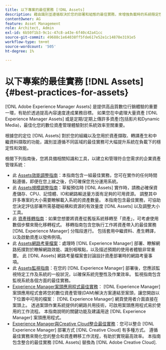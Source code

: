 ```yaml
---
title: 以下專案的最佳實務 [!DNL Assets]
description: 藉由識別並遵循取決於您的部署和組態的最佳實務，來增強負載時的系統穩定性和效能。
contentOwner: AG
feature: Asset Management
role: Architect, Admin
exl-id: 6b50f1b3-9c1c-47c8-a43e-6f40c42a41cc
source-git-commit: 49688c1e64038ff5fde617e52e1c14878e3191e5
workflow-type: tm+mt
source-wordcount: '505'
ht-degree: 1%

---
```


# 以下專案的最佳實務 [!DNL Assets] {#best-practices-for-assets}

[!DNL Adobe Experience Manager Assets] 是提供高品質數位行銷體驗的重要一環，有助於透過提高內容速度達成業務目標。 如果您在中處理大量資產 [!DNL Experience Manager Assets] 或是定期/定期上傳許多資產(包括影片和Dynamic Media)，最佳化您的數位資產管理體驗對於系統效率至關重要。

根據您的定位 [!DNL Assets] 對於您的組織以及您用於資產擷取、轉譯產生和中繼資料擷取的功能，識別並遵循不同區域的最佳實務可大幅提升系統在負載下的穩定性和效能。

檢閱下列指南後，您將具備相關知識和工具，以建立和管理符合您需求的企業資產管理系統：

* 此 [Assets效能調整指南](/help/assets/performance-tuning-guidelines.md)：本指南包含一組最佳實務，您可在實作的任何時間點遵循，即便在您上線之後，仍可確保您充分運用系統。
* 此 [Assets規模調整指南](/help/assets/assets-sizing-guide.md)：草擬預估時 [!DNL Assets] 實作時，請務必確保資產儲存、CPU、記憶體、IO和網路輸送量方面有足夠的可用資源。 調整其中許多專案的大小需要瞭解載入系統的資產數量。 本指南包含最佳實務，可協助您決定評估部署所需基礎結構和資源的有效量度 [!DNL Assets] 以及調整大小工具。
* 此 [資產移轉指南](/help/assets/assets-migration-guide.md)：如果您想要將資產從舊版系統移轉至「資產」，可考慮使用數個步驟來簡化移轉程式。 移轉指南包含您執行工作將資產帶入的最佳實務 [!DNL Experience Manager] 分階段進行。 包括套用中繼資料、產生轉譯，以及啟動資產以發佈例項。
* 此 [Assets網路考量檔案](/help/assets/assets-network-considerations.md)：處理時 [!DNL Experience Manager] 部署、瞭解網路拓撲對於瞭解網路效能、識別咽喉點，以及描述預期的使用者體驗非常重要。 此 [!DNL Assets] 網路考量檔案會討論設計資產部署時的網路考量事項。
* 此 [Assets監視指南](/help/assets/assets-monitoring-best-practices.md)：在您的 [!DNL Experience Manager] 部署後，您應該監視特定工作及系統的一般狀況，以確保系統完整性及作業效率。 監視指南包含監視系統各個方面的最佳實務。
* [Experience Manager案頭應用程式最佳實務](https://experienceleague.adobe.com/docs/experience-manager-desktop-app/using/introduction.html)： [!DNL Experience Manager] 案頭應用程式會將您的數位資產管理(DAM)解決方案連結至案頭，讓您開啟以下位置中可用的檔案： [!DNL Experience Manager] 網頁使用者介面直接在案頭上。 透過案頭作業系統提供的網路共用技術，可啟用案頭應用程式易於使用的工作流程。 本指南說明的關鍵功能及建議用途 [!DNL Experience Manager] 案頭應用程式。
* [Experience Manager與Creative Cloud整合最佳實務](/help/assets/aem-cc-integration-best-practices.md)：您可以整合 [!DNL Experience Manager] 部署方式 [!DNL Creative Cloud] 有多種方式。 遵循最佳實務來簡化您的整合和資產轉移工作流程，有助於實現最高效率。 本指南包含整合的最佳實務 [!DNL Assets] 替換為 [!DNL Adobe Creative Cloud].

